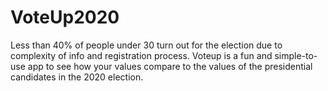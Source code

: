 # VoteUp2020

Less than 40% of people under 30 turn out for the election due to complexity of info and registration process. Voteup is a fun and simple-to-use app to see how your values compare to the values of the presidential candidates in the 2020 election.